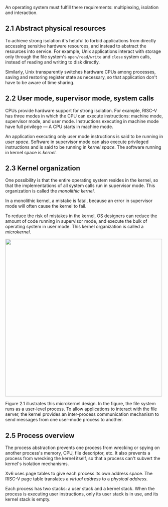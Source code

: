 An operating system must fulfill there requirements: multiplexing, isolation and interaction. 

## 2.1 Abstract physical resources

To achieve strong isolation it's helpful to forbid applications from directly accessing sensitive hardware resources, and instead to abstract the resources into service. For example, Unix applications interact with storage only through the file system's `open/read/write` and `close` system calls, instead of reading and writing to disk directly. 

Similarly, Unix transparently switches hardware CPUs among processes, saving and restoring register state as necessary, so that application don't have to be aware of time sharing. 

## 2.2 User mode, supervisor mode, system calls

CPUs provide hardware support for strong isolation. For example, RISC-V has three modes in which the CPU can execute instructions: machine mode, supervisor mode, and user mode. Instructions executing in machine mode have full privilege — A CPU starts in machine mode. 

An application executing only user mode instructions is said to be running in *user space*. Software in supervisor mode can also execute privileged instructions and is said to be running in *kernel space*. The software running in kernel space is *kernel*.

## 2.3 Kernel organization

One possibility is that the entire operating system resides in the kernel, so that the implementations of all system calls run in supervisor mode. This organization is called the *monolithic kernel*.

In a monolithic kernel, a mistake is fatal, because an error in supervisor mode will often cause the kernel to fail. 

To reduce the risk of mistakes in the kernel, OS designers can reduce the amount of code running in supervisor mode, and execute the bulk of operating system in user mode. This kernel organization is called a *microkernel*.

<img src="\picutres\2.png" width = 500>

Figure 2.1 illustrates this microkernel design. In the figure, the file system runs as a user-level process. To allow applications to interact with the file server, the kernel provides an inter-process communication mechanism to send messages from one user-mode process to another. 

## 2.5 Process overview

The process abstraction prevents one process from wrecking or spying on another process's memory, CPU, file descriptor, etc. It also prevents a process from wrecking the kernel itself, so that a process can't subvert the kernel's isolation mechanisms. 

Xv6 uses page tables to give each process its own address space. The RISC-V page table translates a *virtual address* to a *physical address*.

Each process has two stacks: a user stack and a kernel stack. When the process is executing user instructions, only its user stack is in use, and its kernel stack is empty.

